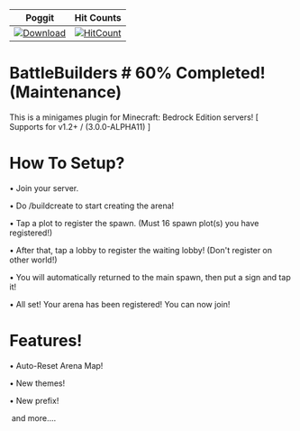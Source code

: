 | Poggit | Hit Counts |
| :---: | :---: |
 [![Download](https://img.shields.io/badge/download-latest-blue.svg)](https://poggit.pmmp.io/ci/Zadezter/BattleBuilders/~) | [![HitCount](http://hits.dwyl.io/Zadezter/BattleBuilders.svg)](http://hits.dwyl.io/Zadezter/BattleBuilders)

# BattleBuilders # 60% Completed! (Maintenance)

This is a minigames plugin for Minecraft: Bedrock Edition servers!
[ Supports for v1.2+ / (3.0.0-ALPHA11) ]
 
# How To Setup?
• Join your server.

• Do /buildcreate <world> to start creating the arena!
  
• Tap a plot to register the spawn. (Must 16 spawn plot(s) you have registered!)

• After that, tap a lobby to register the waiting lobby! (Don't register on other world!)

• You will automatically returned to the main spawn, then put a sign and tap it!

• All set! Your arena has been registered! You can now join!

# Features!

• Auto-Reset Arena Map!

• New themes!

• New prefix!

  and more....
